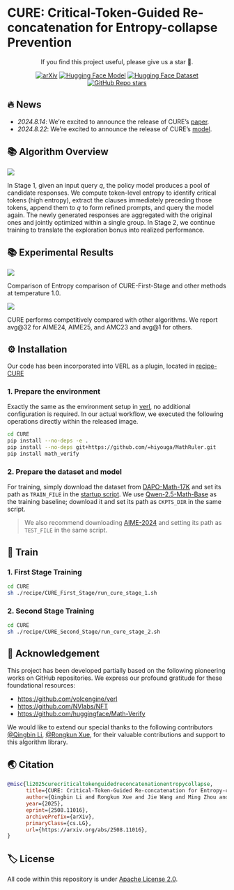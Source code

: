 
# CURE: Critical-Token-Guided Re-concatenation for Entropy-collapse Prevention
<p align="center">
  If you find this project useful, please give us a star 🌟.
</p>

<p align="center">
  <a href="#"><img src="https://img.shields.io/badge/arXiv-Paper-<COLOR>.svg" alt="arXiv"></a>
  <a href="https://huggingface.co/BetuBin/CURE_Optimal_Model"><img src="https://img.shields.io/badge/HuggingFace-Model-blue?logo=huggingface&logoColor=white" alt="Hugging Face Model"></a>
  <a href="https://huggingface.co/datasets/BytedTsinghua-SIA/DAPO-Math-17k"><img src="https://img.shields.io/badge/HuggingFace-Dataset-orange?logo=huggingface" alt="Hugging Face Dataset"></a>
  <a href="https://github.com/Bytedance-CURE/CURE/"><img src="https://img.shields.io/github/stars/Bytedance-CURE/CURE?style=social" alt="GitHub Repo stars"></a>
</p>

## 🔥 News
- *2024.8.14*: We’re excited to announce the release of CURE’s [paper](https://arxiv.org/abs/2508.11016).
- *2024.8.22*: We’re excited to announce the release of CURE’s [model](https://huggingface.co/bytedance-research/CURE).

## 📚 Algorithm Overview
![](https://github.com/Bytedance-CURE/CURE/blob/master/main.png) 

In Stage 1, given an input query 
$q$, the policy model produces a pool of candidate responses. We compute token-level entropy to identify critical tokens (high entropy), extract the clauses immediately preceding those tokens, append them to 
$q$ to form refined prompts, and query the model again. The newly generated responses are aggregated with the original ones and jointly optimized within a single group. In Stage 2, we continue training to translate the exploration bonus into realized performance.

## 📚 Experimental Results
![](https://github.com/Bytedance-CURE/CURE/blob/master/entropy.jpg)

Comparison of Entropy comparison of CURE-First-Stage and other methods at temperature 1.0.

![](https://github.com/Bytedance-CURE/CURE/blob/master/main_table.jpg)

CURE performs competitively compared with other algorithms. We report avg@32 for AIME24, AIME25, and AMC23 and avg@1 for others.


## ⚙️ Installation
Our code has been incorporated into VERL as a plugin, located in [recipe-CURE](https://github.com/Bytedance-CURE/CURE/tree/master/recipe)
### 1. Prepare the environment
Exactly the same as the environment setup in [verl](https://github.com/volcengine/verl), no additional configuration is required. In our actual workflow, we executed the following operations directly within the released image.
```bash
cd CURE
pip install --no-deps -e .
pip install --no-deps git+https://github.com/=hiyouga/MathRuler.git
pip install math_verify
```
### 2. Prepare the dataset and model
For training, simply download the dataset from [DAPO-Math-17K](https://huggingface.co/datasets/BytedTsinghua-SIA/DAPO-Math-17k) and set its path as `TRAIN_FILE` in the [startup script](https://github.com/Bytedance-CURE/CURE/blob/master/recipe/dapo_cure/run_cure_stage_1.sh). We use [Qwen-2.5-Math-Base](https://huggingface.co/Qwen/Qwen2.5-Math-7B) as the training baseline; download it and set its path as `CKPTS_DIR` in the same script.
> We also recommend downloading [AIME-2024](https://huggingface.co/datasets/BytedTsinghua-SIA/AIME-2024) and setting its path as `TEST_FILE` in the same script.


## 🚀 Train
### 1. First Stage Training
```bash
cd CURE
sh ./recipe/CURE_First_Stage/run_cure_stage_1.sh
```

### 2. Second Stage Training
```bash
cd CURE
sh ./recipe/CURE_Second_Stage/run_cure_stage_2.sh
```


## 💓 Acknowledgement
This project has been developed partially based on the following pioneering works on GitHub repositories.
We express our profound gratitude for these foundational resources:
- https://github.com/volcengine/verl
- https://github.com/NVlabs/NFT
- https://github.com/huggingface/Math-Verify

We would like to extend our special thanks to the following contributors [@Qingbin Li](https://github.com/BetuBin18070), [@Rongkun Xue](https://github.com/rongkunxue),  for their valuable contributions and support to this algorithm library.

## 🌏 Citation
```bibtex
@misc{li2025curecriticaltokenguidedreconcatenationentropycollapse,
      title={CURE: Critical-Token-Guided Re-concatenation for Entropy-collapse Prevention}, 
      author={Qingbin Li and Rongkun Xue and Jie Wang and Ming Zhou and Zhi Li and Xiaofeng Ji and Yongqi Wang and Miao Liu and Zheming Yang and Minghui Qiu and Jing Yang},
      year={2025},
      eprint={2508.11016},
      archivePrefix={arXiv},
      primaryClass={cs.LG},
      url={https://arxiv.org/abs/2508.11016}, 
}
```

## 🏷️ License
All code within this repository is under [Apache License 2.0](https://www.apache.org/licenses/LICENSE-2.0).
